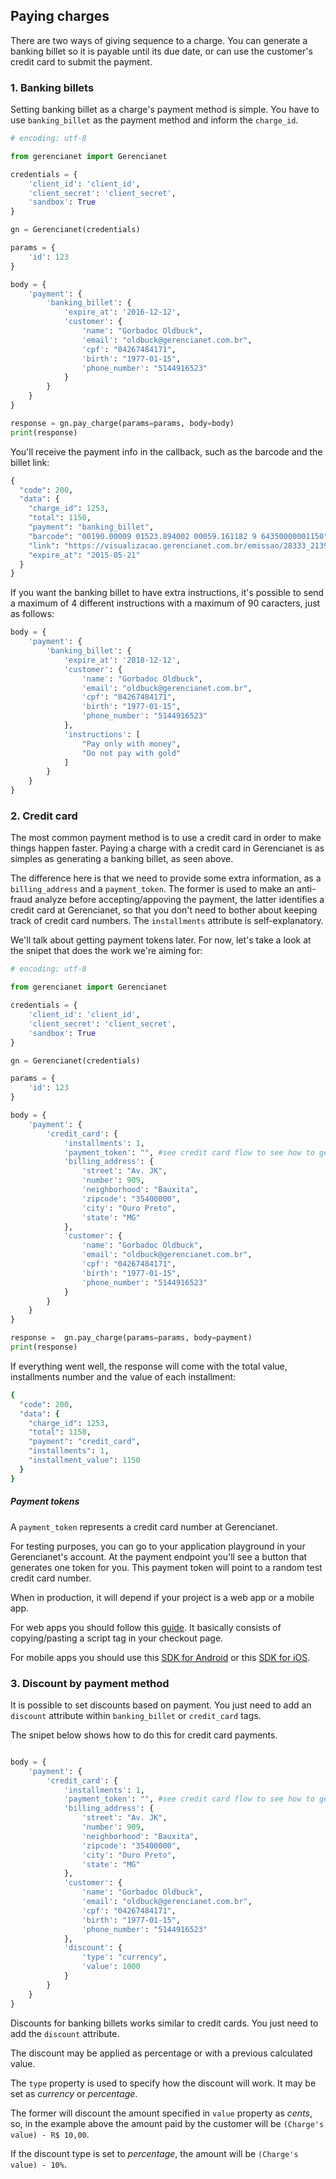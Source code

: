 ## Paying charges

There are two ways of giving sequence to a charge. You can generate a banking billet so it is payable until its due date, or can use the customer's credit card to submit the payment.

### 1. Banking billets

Setting banking billet as a charge's payment method is simple. You have to use `banking_billet` as the payment method and inform the `charge_id`.

```python
# encoding: utf-8

from gerencianet import Gerencianet

credentials = {
    'client_id': 'client_id',
    'client_secret': 'client_secret',
    'sandbox': True
}

gn = Gerencianet(credentials)

params = {
    'id': 123
}

body = {
    'payment': {
        'banking_billet': {
            'expire_at': '2016-12-12',
            'customer': {
                'name': "Gorbadoc Oldbuck",
                'email': "oldbuck@gerencianet.com.br",
                'cpf': "04267484171",
                'birth': "1977-01-15",
                'phone_number': "5144916523"
            }
        }
    }
}

response = gn.pay_charge(params=params, body=body)
print(response)

```

You'll receive the payment info in the callback, such as the barcode and the billet link:

```python
{
  "code": 200,
  "data": {
    "charge_id": 1253,
    "total": 1150,
    "payment": "banking_billet",
    "barcode": "00190.00009 01523.894002 00059.161182 9 64350000001150",
    "link": "https://visualizacao.gerencianet.com.br/emissao/28333_2139_RRABRA7/A4XB-28333-59161-BRANAE4",
    "expire_at": "2015-05-21"
  }
}
```

If you want the banking billet to have extra instructions, it's possible to send a maximum of 4 different instructions with a maximum of 90 caracters, just as follows:

```python
body = {
    'payment': {
        'banking_billet': {
            'expire_at': '2018-12-12',
            'customer': {
                'name': "Gorbadoc Oldbuck",
                'email': "oldbuck@gerencianet.com.br",
                'cpf': "04267484171",
                'birth': "1977-01-15",
                'phone_number': "5144916523"
            },
            'instructions': [
                "Pay only with money",
                "Do not pay with gold"
            ]
        }
    }
}
```

### 2. Credit card

The most common payment method is to use a credit card in order to make things happen faster. Paying a charge with a credit card in Gerencianet is as simples as generating a banking billet, as seen above.

The difference here is that we need to provide some extra information, as a `billing_address` and a `payment_token`. The former is used to make an anti-fraud analyze before accepting/appoving the payment, the latter identifies a credit card at Gerencianet, so that you don't need to bother about keeping track of credit card numbers. The `installments` attribute is self-explanatory.

We'll talk about getting payment tokens later. For now, let's take a look at the snipet that does the work we're aiming for:

```python
# encoding: utf-8

from gerencianet import Gerencianet

credentials = {
    'client_id': 'client_id',
    'client_secret': 'client_secret',
    'sandbox': True
}

gn = Gerencianet(credentials)

params = {
    'id': 123
}

body = {
    'payment': {
        'credit_card': {
            'installments': 1,
            'payment_token': "", #see credit card flow to see how to get this
            'billing_address': {
                'street': "Av. JK",
                'number': 909,
                'neighborhood': "Bauxita",
                'zipcode': "35400000",
                'city': "Ouro Preto",
                'state': "MG"
            },
            'customer': {
                'name': "Gorbadoc Oldbuck",
                'email': "oldbuck@gerencianet.com.br",
                'cpf': "04267484171",
                'birth': "1977-01-15",
                'phone_number': "5144916523"
            }
        }
    }
}

response =  gn.pay_charge(params=params, body=payment)
print(response)

```

If everything went well, the response will come with the total value, installments number and the value of each installment:

```ruby
{
  "code": 200,
  "data": {
    "charge_id": 1253,
    "total": 1150,
    "payment": "credit_card",
    "installments": 1,
    "installment_value": 1150
  }
}
```

##### Payment tokens

A `payment_token` represents a credit card number at Gerencianet.

For testing purposes, you can go to your application playground in your Gerencianet's account. At the payment endpoint you'll see a button that generates one token for you. This payment token will point to a random test credit card number.

When in production, it will depend if your project is a web app or a mobile app.

For web apps you should follow this [guide](https://api.gerencianet.com.br/checkout/card). It basically consists of copying/pasting a script tag in your checkout page.

For mobile apps you should use this [SDK for Android](https://github.com/gerencianet/gn-api-sdk-android) or this [SDK for iOS](https://github.com/gerencianet/gn-api-sdk-ios).

### 3. Discount by payment method

It is possible to set discounts based on payment. You just need to add an `discount` attribute within `banking_billet` or `credit_card` tags.

The snipet below shows how to do this for credit card payments.

```python

body = {
    'payment': {
        'credit_card': {
            'installments': 1,
            'payment_token': "", #see credit card flow to see how to get this
            'billing_address': {
                'street': "Av. JK",
                'number': 909,
                'neighborhood': "Bauxita",
                'zipcode': "35400000",
                'city': "Ouro Preto",
                'state': "MG"
            },
            'customer': {
                'name': "Gorbadoc Oldbuck",
                'email': "oldbuck@gerencianet.com.br",
                'cpf': "04267484171",
                'birth': "1977-01-15",
                'phone_number': "5144916523"
            },
            'discount': {
                'type': "currency",
                'value': 1000
            }
        }
    }
}
```

Discounts for banking billets works similar to credit cards. You just need to add the `discount` attribute.

The discount may be applied as percentage or with a previous calculated value.

The `type` property is used to specify how the discount will work. It may be set as *currency* or *percentage*.

The former will discount the amount specified in `value` property as *cents*, so, in the example above the amount paid by the customer will be `(Charge's value) - R$ 10,00`.

If the discount type is set to *percentage*, the amount will be `(Charge's value) - 10%`.
